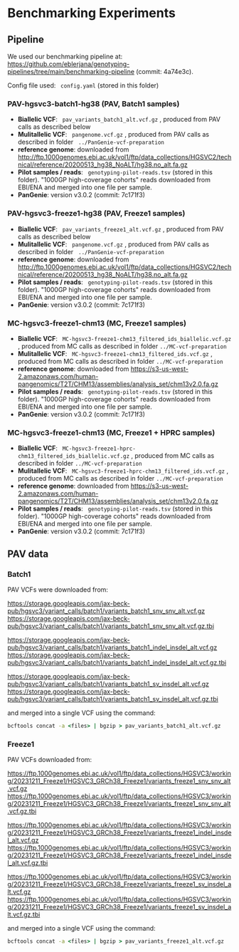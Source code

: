 # Benchmarking Experiments


## Pipeline


We used our benchmarking pipeline at: https://github.com/eblerjana/genotyping-pipelines/tree/main/benchmarking-pipeline (commit: 4a74e3c).      

Config file used: `` config.yaml``  (stored in this folder)

### PAV-hgsvc3-batch1-hg38 (PAV, Batch1 samples)

 * **Biallelic VCF**: `` pav_variants_batch1_alt.vcf.gz`` , produced from PAV calls as described below
 * **Mulitallelic VCF**: `` pangenome.vcf.gz`` , produced from PAV calls as described in folder `` ../PanGenie-vcf-preparation`` 
 * **reference genome**: downloaded from http://ftp.1000genomes.ebi.ac.uk/vol1/ftp/data_collections/HGSVC2/technical/reference/20200513_hg38_NoALT/hg38.no_alt.fa.gz
 * **Pilot samples / reads**: `` genotyping-pilot-reads.tsv``  (stored in this folder). "1000GP high-coverage cohorts" reads downloaded from EBI/ENA and merged into one file per sample.
 * **PanGenie**: version v3.0.2 (commit:  7c171f3)

### PAV-hgsvc3-freeze1-hg38 (PAV, Freeze1 samples)

 * **Biallelic VCF**: `` pav_variants_freeze1_alt.vcf.gz`` , produced from PAV calls as described below
 * **Mulitallelic VCF**: `` pangenome.vcf.gz`` , produced from PAV calls as described in folder `` ../PanGenie-vcf-preparation`` 
 * **reference genome**: downloaded from http://ftp.1000genomes.ebi.ac.uk/vol1/ftp/data_collections/HGSVC2/technical/reference/20200513_hg38_NoALT/hg38.no_alt.fa.gz
 * **Pilot samples / reads**: `` genotyping-pilot-reads.tsv``  (stored in this folder). "1000GP high-coverage cohorts" reads downloaded from EBI/ENA and merged into one file per sample.
 * **PanGenie**: version v3.0.2 (commit: 7c171f3)

### MC-hgsvc3-freeze1-chm13 (MC, Freeze1 samples)


 * **Biallelic VCF**: `` MC-hgsvc3-freeze1-chm13_filtered_ids_biallelic.vcf.gz`` , produced from MC calls as described in folder `` ../MC-vcf-preparation ``
 * **Mulitallelic VCF**: `` MC-hgsvc3-freeze1-chm13_filtered_ids.vcf.gz`` , produced from MC calls as described in folder `` ../MC-vcf-preparation ``
 * **reference genome**: downloaded from https://s3-us-west-2.amazonaws.com/human-pangenomics/T2T/CHM13/assemblies/analysis_set/chm13v2.0.fa.gz
 * **Pilot samples / reads**: `` genotyping-pilot-reads.tsv``  (stored in this folder). "1000GP high-coverage cohorts" reads downloaded from EBI/ENA and merged into one file per sample.
 * **PanGenie**: version v3.0.2 (commit: 7c171f3)


### MC-hgsvc3-freeze1-chm13 (MC, Freeze1 + HPRC samples)


 * **Biallelic VCF**: `` MC-hgsvc3-freeze1-hprc-chm13_filtered_ids_biallelic.vcf.gz`` , produced from MC calls as described in folder `` ../MC-vcf-preparation ``
 * **Mulitallelic VCF**: `` MC-hgsvc3-freeze1-hprc-chm13_filtered_ids.vcf.gz`` , produced from MC calls as described in folder `` ../MC-vcf-preparation ``
 * **reference genome**: downloaded from https://s3-us-west-2.amazonaws.com/human-pangenomics/T2T/CHM13/assemblies/analysis_set/chm13v2.0.fa.gz
 * **Pilot samples / reads**: `` genotyping-pilot-reads.tsv``  (stored in this folder). "1000GP high-coverage cohorts" reads downloaded from EBI/ENA and merged into one file per sample.
 * **PanGenie**: version v3.0.2 (commit: 7c171f3)


## PAV data


### Batch1

PAV VCFs were downloaded from:

https://storage.googleapis.com/jax-beck-pub/hgsvc3/variant_calls/batch1/variants_batch1_snv_snv_alt.vcf.gz
https://storage.googleapis.com/jax-beck-pub/hgsvc3/variant_calls/batch1/variants_batch1_snv_snv_alt.vcf.gz.tbi

https://storage.googleapis.com/jax-beck-pub/hgsvc3/variant_calls/batch1/variants_batch1_indel_insdel_alt.vcf.gz
https://storage.googleapis.com/jax-beck-pub/hgsvc3/variant_calls/batch1/variants_batch1_indel_insdel_alt.vcf.gz.tbi

https://storage.googleapis.com/jax-beck-pub/hgsvc3/variant_calls/batch1/variants_batch1_sv_insdel_alt.vcf.gz
https://storage.googleapis.com/jax-beck-pub/hgsvc3/variant_calls/batch1/variants_batch1_sv_insdel_alt.vcf.gz.tbi

and merged into a single VCF using the command:

``` bat
bcftools concat -a <files> | bgzip > pav_variants_batch1_alt.vcf.gz
```

### Freeze1

PAV VCFs downloaded from:

https://ftp.1000genomes.ebi.ac.uk/vol1/ftp/data_collections/HGSVC3/working/20231211_Freeze1/HGSVC3_GRCh38_Freeze1/variants_freeze1_snv_snv_alt.vcf.gz
https://ftp.1000genomes.ebi.ac.uk/vol1/ftp/data_collections/HGSVC3/working/20231211_Freeze1/HGSVC3_GRCh38_Freeze1/variants_freeze1_snv_snv_alt.vcf.gz.tbi

https://ftp.1000genomes.ebi.ac.uk/vol1/ftp/data_collections/HGSVC3/working/20231211_Freeze1/HGSVC3_GRCh38_Freeze1/variants_freeze1_indel_insdel_alt.vcf.gz
https://ftp.1000genomes.ebi.ac.uk/vol1/ftp/data_collections/HGSVC3/working/20231211_Freeze1/HGSVC3_GRCh38_Freeze1/variants_freeze1_indel_insdel_alt.vcf.gz.tbi

https://ftp.1000genomes.ebi.ac.uk/vol1/ftp/data_collections/HGSVC3/working/20231211_Freeze1/HGSVC3_GRCh38_Freeze1/variants_freeze1_sv_insdel_alt.vcf.gz
https://ftp.1000genomes.ebi.ac.uk/vol1/ftp/data_collections/HGSVC3/working/20231211_Freeze1/HGSVC3_GRCh38_Freeze1/variants_freeze1_sv_insdel_alt.vcf.gz.tbi

and merged into a single VCF using the command:

``` bat
bcftools concat -a <files> | bgzip > pav_variants_freeze1_alt.vcf.gz
```

